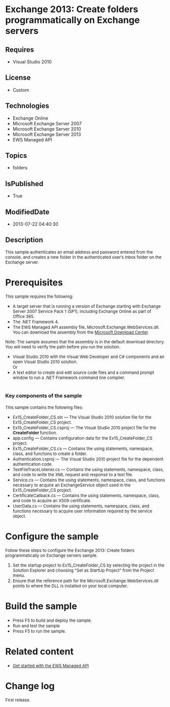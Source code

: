 # Exchange 2013: Create folders programmatically on Exchange servers
## Requires
* Visual Studio 2010
## License
* Custom
## Technologies
* Exchange Online
* Microsoft Exchange Server 2007
* Microsoft Exchange Server 2010
* Microsoft Exchange Server 2013
* EWS Managed API
## Topics
* folders
## IsPublished
* True
## ModifiedDate
* 2013-07-22 04:40:30
## Description

<p><span style="font-size:small">This sample authenticates an email address and password entered from the console, and creates a new folder in the authenticated user&rsquo;s Inbox folder on the Exchange server.</span></p>
<h1>Prerequisites</h1>
<p><span style="font-size:small">This sample requires the following:</span></p>
<ul>
<li><span style="font-size:small">A target server that is running a version of Exchange starting with Exchange Server 2007 Service Pack 1 (SP1), including Exchange Online as part of Office&nbsp;365.</span>
</li><li><span style="font-size:small">The .NET Framework 4.</span> </li><li><span style="font-size:small">The EWS Managed API assembly file, Microsoft.Exchange.WebServices.dll. You can download the assembly from the
<a href="http://go.microsoft.com/fwlink/?LinkID=255472">Microsoft Download Center</a>.</span>
</li></ul>
<p><span style="font-size:small">Note: </span><span style="font-size:small">The sample assumes that the assembly is in the default download directory. You will need to verify the path before you run the solution.</span></p>
<ul>
<li><span style="font-size:small">Visual Studio 2010 with the Visual Web Developer and C# components and an open Visual Studio 2010 solution.</span><br>
<span style="font-size:small">Or</span> </li><li><span style="font-size:small">A text editor to create and edit source code files and a command prompt window to run a .NET Framework command line compiler.</span>
</li></ul>
<h1><span style="font-size:medium">Key components of the sample</span></h1>
<p><span style="font-size:small">This sample contains the following files:</span></p>
<ul>
<li><span style="font-size:small">Ex15_CreateFolder_CS.sln &mdash; The Visual Studio 2010 solution file for the Ex15_CreateFolder_CS project.</span>
</li><li><span style="font-size:small">Ex15_CreateFolder_CS.csproj &mdash; The Visual Studio 2010 project file for the
<strong>CreateFolder </strong>function.</span> </li><li><span style="font-size:small">app.config &mdash; Contains configuration data for the Ex15_CreateFolder_CS project.</span>
</li><li><span style="font-size:small">Ex15_CreateFolder_CS.cs &mdash; Contains the using statements, namespace, class, and functions to create a folder.</span>
</li><li><span style="font-size:small">Authentication.csproj &mdash; The Visual Studio 2010 project file for the dependent authentication code.</span>
</li><li><span style="font-size:small">TextFileTraceListener.cs &mdash; Contains the using statements, namespace, class, and code to write the XML request and response to a text file.</span>
</li><li><span style="font-size:small">Service.cs &mdash; Contains the using statements, namespace, class, and functions necessary to acquire an ExchangeService object used in the Ex15_CreateFolder_CS project.</span>
</li><li><span style="font-size:small">CertificateCallback.cs &mdash; Contains the using statements, namespace, class, and code to acquire an X509 certificate.</span>
</li><li><span style="font-size:small">UserData.cs &mdash; Contains the using statements, namespace, class, and functions necessary to acquire user information required by the service object.</span>
</li></ul>
<h1>Configure the sample</h1>
<p><span style="font-size:small">Follow these steps to configure the Exchange 2013: Create folders programmatically on Exchange servers sample.</span></p>
<ol>
<li><span style="font-size:small">Set the startup project to Ex15_CreateFolder_CS by selecting the project in the Solution Explorer and choosing &quot;Set as StartUp Project&quot; from the Project menu.</span>
</li><li><span style="font-size:small">Ensure that the reference path for the Microsoft.Exchange.WebServices.dll points to where the DLL is installed on your local computer.</span>
</li></ol>
<h1>Build the sample</h1>
<ul>
<li><span style="font-size:small">Press F5 to build and deploy the sample.</span>
</li><li><span style="font-size:small">Run and test the sample</span> </li><li><span style="font-size:small">Press F5 to run the sample.</span> </li></ul>
<h1>Related content</h1>
<ul>
<li><span style="font-size:small"><a href="http://go.microsoft.com/fwlink/?LinkId=301827">Get started with the EWS Managed API</a></span>
</li></ul>
<h1>Change log</h1>
<p><span style="font-size:small">First release.</span></p>
